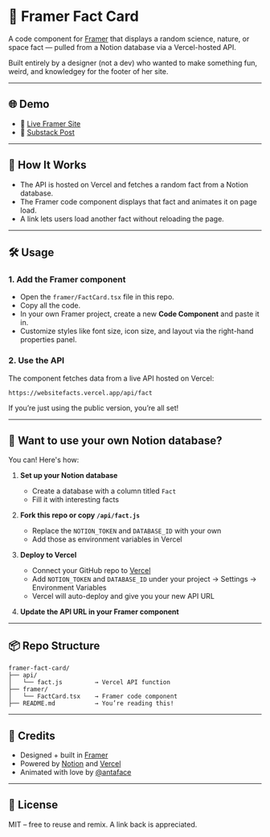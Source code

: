 # 🧠 Framer Fact Card

A code component for [Framer](https://framer.com) that displays a random science, nature, or space fact — pulled from a Notion database via a Vercel-hosted API.

Built entirely by a designer (not a dev) who wanted to make something fun, weird, and knowledgey for the footer of her site.

---

## 🌐 Demo

- 🧪 [Live Framer Site](https://antarabasu.com/)
- 📖 [Substack Post](https://open.substack.com/pub/anterface/p/i-taught-my-portfolio-to-speak?r=5d7yh1&utm_campaign=post&utm_medium=web&showWelcomeOnShare=true)

---

## 🚀 How It Works

- The API is hosted on Vercel and fetches a random fact from a Notion database.
- The Framer code component displays that fact and animates it on page load.
- A link lets users load another fact without reloading the page.

---

## 🛠 Usage

### 1. Add the Framer component

- Open the `framer/FactCard.tsx` file in this repo.
- Copy all the code.
- In your own Framer project, create a new **Code Component** and paste it in.
- Customize styles like font size, icon size, and layout via the right-hand properties panel.

### 2. Use the API

The component fetches data from a live API hosted on Vercel:

```
https://websitefacts.vercel.app/api/fact
```

If you’re just using the public version, you’re all set!

---

## 🔄 Want to use your own Notion database?

You can! Here's how:

1. **Set up your Notion database**
   - Create a database with a column titled `Fact`
   - Fill it with interesting facts

2. **Fork this repo or copy `/api/fact.js`**
   - Replace the `NOTION_TOKEN` and `DATABASE_ID` with your own
   - Add those as environment variables in Vercel

3. **Deploy to Vercel**
   - Connect your GitHub repo to [Vercel](https://vercel.com)
   - Add `NOTION_TOKEN` and `DATABASE_ID` under your project → Settings → Environment Variables
   - Vercel will auto-deploy and give you your new API URL

4. **Update the API URL in your Framer component**

---

## 📦 Repo Structure

```
framer-fact-card/
├── api/
│   └── fact.js         → Vercel API function
├── framer/
│   └── FactCard.tsx    → Framer code component
├── README.md           → You’re reading this!
```

---

## 📒 Credits

- Designed + built in [Framer](https://framer.com)
- Powered by [Notion](https://notion.so) and [Vercel](https://vercel.com)
- Animated with love by [@antaface](https://github.com/antaface)

---

## 🪪 License

MIT – free to reuse and remix. A link back is appreciated.
